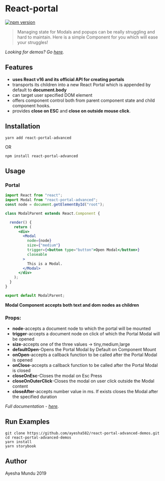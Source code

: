 React-portal
============
[![npm version](https://img.shields.io/npm/v/react-portal.svg?style=flat-square)](https://www.npmjs.com/package/react-portal-advanced)

> Managing state for Modals and popups can be really struggling and hard to maintain. Here is a simple Component for you which will ease your struggles!

*Looking for demos? Go [here](https://ayesha582.github.io/react-portal-advanced-demos/).*

## Features

- **uses React v16 and its official API for creating portals**
- transports its children into a new React Portal which is appended by default to **document.body**
- can target user specified DOM element
- offers component control both from parent component state and child component hooks.
- provides **close on ESC** and **close on outside mouse click**.

## Installation

```shell
yarn add react-portal-advanced
```
OR

```shell
npm install react-portal-advanced
```

## Usage

### Portal

```jsx 
import React from "react";
import Modal from "react-portal-advanced";
const node = document.getElementById("root");

class ModalParent extends React.Component {

  render() {
    return (
      <div>
        <Modal
          node={node}
          size={"medium"}
          trigger={<button type="button">Open Modal</button>}
          closeable
        >
          This is a Modal.
        </Modal>
      </div>
    );
  }
}

export default ModalParent;

```
**Modal Component accepts both text and dom nodes as children**

### Props:

- **node**-accepts a document node to which the portal will be mounted
- **trigger**-accepts a document node on click of which the Portal Modal will be opened
- **size**-accepts one of the three values -> tiny,medium,large
- **defaultOpen**-Opens the Portal Modal by Default on Component Mount
- **onOpen**-accepts a callback function to be called after the Portal Modal is opened
- **onClose**-accepts a callback function to be called after the Portal Modal is closed
- **closeOnEsc**-Closes the modal on Esc Press
- **closeOnOuterClick**-Closes the modal on user click outside the Modal content
- **closeAfter**-accepts number value in ms. If exists closes the Modal after the specified duration


*Full documentation - [here](https://ayesha582.github.io/react-portal-advanced-demos/).*

## Run Examples

```shell
git clone https://github.com/ayesha582/react-portal-advanced-demos.git
cd react-portal-advanced-demos
yarn install
yarn storybook
```

## Author

Ayesha Mundu 2019